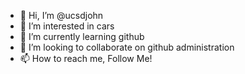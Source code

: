 - 👋 Hi, I’m @ucsdjohn
- 👀 I’m interested in cars
- 🌱 I’m currently learning github
- 💞️ I’m looking to collaborate on github administration
- 📫 How to reach me, Follow Me!

<!---
ucsdjohn/ucsdjohn is a ✨ special ✨ repository because its `README.md` (this file) appears on your GitHub profile.
You can click the Preview link to take a look at your changes.
--->
